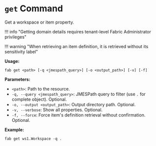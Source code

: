 # `get` Command

Get a workspace or item property.

!!! info "Getting domain details requires tenant-level Fabric Administrator privileges"

!!! warning "When retrieving an item definition, it is retrieved without its sensitivity label"

**Usage:**

```
fab get <path> [-q <jmespath_query>] [-o <output_path>] [-v] [-f]
```

**Parameters:**

- `<path>`: Path to the resource.
- `-q, --query <jmespath_query>`: JMESPath query to filter (use `.` for complete object). Optional.
- `-o, --output <output_path>`: Output directory path. Optional.
- `-v, --verbose`: Show all properties. Optional.
- `-f, --force`: Force item's definition retrieval without confirmation. Optional.

**Example:**

```
fab get ws1.Workspace -q .
```
